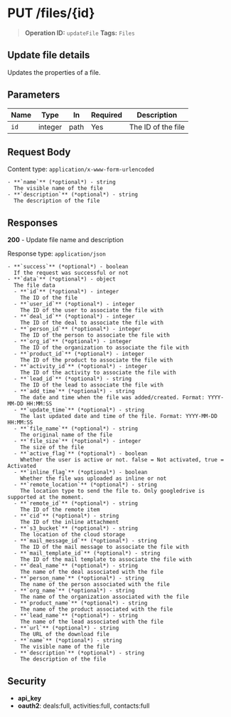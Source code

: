 # PUT /files/{id}

> **Operation ID:** `updateFile`
> **Tags:** `Files`

## Update file details

Updates the properties of a file.

## Parameters

| Name | Type | In | Required | Description |
|------|------|-------|----------|-------------|
| `id` | integer | path | Yes | The ID of the file |

## Request Body

Content type: `application/x-www-form-urlencoded`

```
- **`name`** (*optional*) - string
  The visible name of the file
- **`description`** (*optional*) - string
  The description of the file
```

## Responses

**200** - Update file name and description

Response type: `application/json`

```
- **`success`** (*optional*) - boolean
  If the request was successful or not
- **`data`** (*optional*) - object
  The file data
  - **`id`** (*optional*) - integer
    The ID of the file
  - **`user_id`** (*optional*) - integer
    The ID of the user to associate the file with
  - **`deal_id`** (*optional*) - integer
    The ID of the deal to associate the file with
  - **`person_id`** (*optional*) - integer
    The ID of the person to associate the file with
  - **`org_id`** (*optional*) - integer
    The ID of the organization to associate the file with
  - **`product_id`** (*optional*) - integer
    The ID of the product to associate the file with
  - **`activity_id`** (*optional*) - integer
    The ID of the activity to associate the file with
  - **`lead_id`** (*optional*) - string
    The ID of the lead to associate the file with
  - **`add_time`** (*optional*) - string
    The date and time when the file was added/created. Format: YYYY-MM-DD HH:MM:SS
  - **`update_time`** (*optional*) - string
    The last updated date and time of the file. Format: YYYY-MM-DD HH:MM:SS
  - **`file_name`** (*optional*) - string
    The original name of the file
  - **`file_size`** (*optional*) - integer
    The size of the file
  - **`active_flag`** (*optional*) - boolean
    Whether the user is active or not. false = Not activated, true = Activated
  - **`inline_flag`** (*optional*) - boolean
    Whether the file was uploaded as inline or not
  - **`remote_location`** (*optional*) - string
    The location type to send the file to. Only googledrive is supported at the moment.
  - **`remote_id`** (*optional*) - string
    The ID of the remote item
  - **`cid`** (*optional*) - string
    The ID of the inline attachment
  - **`s3_bucket`** (*optional*) - string
    The location of the cloud storage
  - **`mail_message_id`** (*optional*) - string
    The ID of the mail message to associate the file with
  - **`mail_template_id`** (*optional*) - string
    The ID of the mail template to associate the file with
  - **`deal_name`** (*optional*) - string
    The name of the deal associated with the file
  - **`person_name`** (*optional*) - string
    The name of the person associated with the file
  - **`org_name`** (*optional*) - string
    The name of the organization associated with the file
  - **`product_name`** (*optional*) - string
    The name of the product associated with the file
  - **`lead_name`** (*optional*) - string
    The name of the lead associated with the file
  - **`url`** (*optional*) - string
    The URL of the download file
  - **`name`** (*optional*) - string
    The visible name of the file
  - **`description`** (*optional*) - string
    The description of the file
```


## Security

- **api_key**
- **oauth2**: deals:full, activities:full, contacts:full
